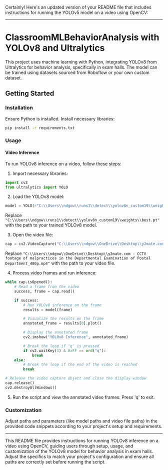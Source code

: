 Certainly! Here's an updated version of your README file that includes instructions for running the YOLOv5 model on a video using OpenCV:

---

# ClassroomMLBehaviorAnalysis with YOLOv8 and Ultralytics

This project uses machine learning with Python, integrating YOLOv8 from Ultralytics for behavior analysis, specifically in exam halls. The model can be trained using datasets sourced from Roboflow or your own custom dataset.

## Getting Started

### Installation

Ensure Python is installed. Install necessary libraries:

```bash
pip install -r requirements.txt
```

### Usage

#### Video Inference

To run YOLOv8 inference on a video, follow these steps:

1. Import necessary libraries:

```python
import cv2
from ultralytics import YOLO
```

2. Load the YOLOv8 model:

```python
model = YOLO(r"C:\\Users\\ndgow\\runs1\\detect\\yolov8n_custom19\\weights\\best.pt")
```

Replace `"C:\\Users\\ndgow\\runs1\\detect\\yolov8n_custom19\\weights\\best.pt"` with the path to your trained YOLOv8 model.

3. Open the video file:

```python
cap = cv2.VideoCapture("C:\\Users\\ndgow\\OneDrive\\Desktop\\y2mate.com - CCTV footage of malpractices in the Departmental Examination of Postal Department_480p.mp4")
```

Replace `"C:\\Users\\ndgow\\OneDrive\\Desktop\\y2mate.com - CCTV footage of malpractices in the Departmental Examination of Postal Department_480p.mp4"` with the path to your video file.

4. Process video frames and run inference:

```python
while cap.isOpened():
    # Read a frame from the video
    success, frame = cap.read()

    if success:
        # Run YOLOv8 inference on the frame
        results = model(frame)

        # Visualize the results on the frame
        annotated_frame = results[0].plot()

        # Display the annotated frame
        cv2.imshow("YOLOv8 Inference", annotated_frame)

        # Break the loop if 'q' is pressed
        if cv2.waitKey(1) & 0xFF == ord("q"):
            break
    else:
        # Break the loop if the end of the video is reached
        break

# Release the video capture object and close the display window
cap.release()
cv2.destroyAllWindows()
```

5. Run the script and view the annotated video frames. Press 'q' to exit.

### Customization

Adjust paths and parameters (like model paths and video file paths) in the provided code snippets according to your project's setup and requirements.

---

This README file provides instructions for running YOLOv8 inference on a video using OpenCV, guiding users through setup, usage, and customization of the YOLOv8 model for behavior analysis in exam halls. Adjust the specifics to match your project's configuration and ensure all paths are correctly set before running the script.
